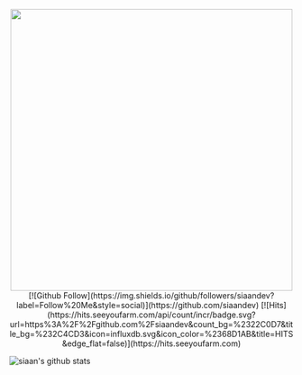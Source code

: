 <div>
<p align="center">
  <img src="https://i.imgur.com/CoBEOX3.png" width=500; height=auto; style="display: block; margin: 0 auto"/>
[![Github Follow](https://img.shields.io/github/followers/siaandev?label=Follow%20Me&style=social)](https://github.com/siaandev)
[![Hits](https://hits.seeyoufarm.com/api/count/incr/badge.svg?url=https%3A%2F%2Fgithub.com%2Fsiaandev&count_bg=%2322C0D7&title_bg=%232C4CD3&icon=influxdb.svg&icon_color=%2368D1AB&title=HITS&edge_flat=false)](https://hits.seeyoufarm.com)
</p>
</div>

![siaan's github stats](https://github-readme-stats.vercel.app/api?username=siaandev&show_icons=true)
